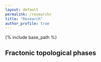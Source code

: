 ```yaml
---
layout: default
permalink: /research/
title: "Research"
author_profile: true
---
```


{% include base_path %}

## Fractonic topological phases

